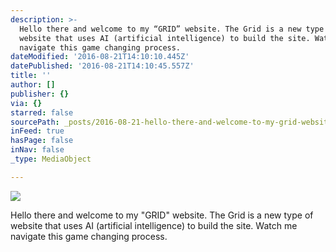 ```yaml
---
description: >-
  Hello there and welcome to my “GRID” website. The Grid is a new type of
  website that uses AI (artificial intelligence) to build the site. Watch me
  navigate this game changing process. 
dateModified: '2016-08-21T14:10:10.445Z'
datePublished: '2016-08-21T14:10:45.557Z'
title: ''
author: []
publisher: {}
via: {}
starred: false
sourcePath: _posts/2016-08-21-hello-there-and-welcome-to-my-grid-website-the-grid-is-a.md
inFeed: true
hasPage: false
inNav: false
_type: MediaObject

---
```

![](https://the-grid-user-content.s3-us-west-2.amazonaws.com/a221b582-6189-4f17-99ed-30b14fc24516.jpg)

Hello there and welcome to my "GRID" website. The Grid is a new type of website that uses AI (artificial intelligence) to build the site. Watch me navigate this game changing process.